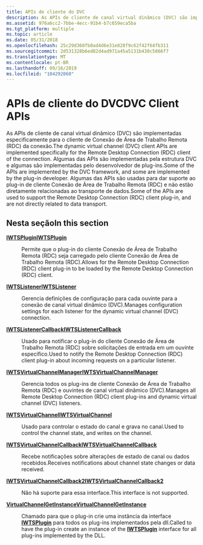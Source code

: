 ```yaml
---
title: APIs de cliente do DVC
description: As APIs de cliente de canal virtual dinâmico (DVC) são implementadas especificamente para o cliente de Conexão de Área de Trabalho Remota (RDC) da conexão.
ms.assetid: 976a6cc2-7bbe-4ecc-91b4-b7c659eca5ba
ms.tgt_platform: multiple
ms.topic: article
ms.date: 05/31/2018
ms.openlocfilehash: 25c29d360fb0ad4d6e31e828f9c62f42f64fb311
ms.sourcegitcommit: 2d531328b6ed82d4ad971a45a5131b430c5866f7
ms.translationtype: MT
ms.contentlocale: pt-BR
ms.lasthandoff: 09/16/2019
ms.locfileid: "104292060"
---
```

# <a name="dvc-client-apis"></a><span data-ttu-id="6270e-103">APIs de cliente do DVC</span><span class="sxs-lookup"><span data-stu-id="6270e-103">DVC Client APIs</span></span>

<span data-ttu-id="6270e-104">As APIs de cliente de canal virtual dinâmico (DVC) são implementadas especificamente para o cliente de Conexão de Área de Trabalho Remota (RDC) da conexão.</span><span class="sxs-lookup"><span data-stu-id="6270e-104">The dynamic virtual channel (DVC) client APIs are implemented specifically for the Remote Desktop Connection (RDC) client of the connection.</span></span> <span data-ttu-id="6270e-105">Algumas das APIs são implementadas pela estrutura DVC e algumas são implementadas pelo desenvolvedor de plug-ins.</span><span class="sxs-lookup"><span data-stu-id="6270e-105">Some of the APIs are implemented by the DVC framework, and some are implemented by the plug-in developer.</span></span> <span data-ttu-id="6270e-106">Algumas das APIs são usadas para dar suporte ao plug-in de cliente Conexão de Área de Trabalho Remota (RDC) e não estão diretamente relacionadas ao transporte de dados.</span><span class="sxs-lookup"><span data-stu-id="6270e-106">Some of the APIs are used to support the Remote Desktop Connection (RDC) client plug-in, and are not directly related to data transport.</span></span>

## <a name="in-this-section"></a><span data-ttu-id="6270e-107">Nesta seção</span><span class="sxs-lookup"><span data-stu-id="6270e-107">In this section</span></span>

<dl> <dt>

[<span data-ttu-id="6270e-108">**IWTSPlugin**</span><span class="sxs-lookup"><span data-stu-id="6270e-108">**IWTSPlugin**</span></span>](/windows/desktop/api/TsVirtualChannels/nn-tsvirtualchannels-iwtsplugin)
</dt> <dd>

<span data-ttu-id="6270e-109">Permite que o plug-in do cliente Conexão de Área de Trabalho Remota (RDC) seja carregado pelo cliente Conexão de Área de Trabalho Remota (RDC).</span><span class="sxs-lookup"><span data-stu-id="6270e-109">Allows for the Remote Desktop Connection (RDC) client plug-in to be loaded by the Remote Desktop Connection (RDC) client.</span></span>

</dd> <dt>

[<span data-ttu-id="6270e-110">**IWTSListener**</span><span class="sxs-lookup"><span data-stu-id="6270e-110">**IWTSListener**</span></span>](/windows/desktop/api/TsVirtualChannels/nn-tsvirtualchannels-iwtslistener)
</dt> <dd>

<span data-ttu-id="6270e-111">Gerencia definições de configuração para cada ouvinte para a conexão de canal virtual dinâmico (DVC).</span><span class="sxs-lookup"><span data-stu-id="6270e-111">Manages configuration settings for each listener for the dynamic virtual channel (DVC) connection.</span></span>

</dd> <dt>

[<span data-ttu-id="6270e-112">**IWTSListenerCallback**</span><span class="sxs-lookup"><span data-stu-id="6270e-112">**IWTSListenerCallback**</span></span>](/windows/desktop/api/TsVirtualChannels/nn-tsvirtualchannels-iwtslistenercallback)
</dt> <dd>

<span data-ttu-id="6270e-113">Usado para notificar o plug-in do cliente Conexão de Área de Trabalho Remota (RDC) sobre solicitações de entrada em um ouvinte específico.</span><span class="sxs-lookup"><span data-stu-id="6270e-113">Used to notify the Remote Desktop Connection (RDC) client plug-in about incoming requests on a particular listener.</span></span>

</dd> <dt>

[<span data-ttu-id="6270e-114">**IWTSVirtualChannelManager**</span><span class="sxs-lookup"><span data-stu-id="6270e-114">**IWTSVirtualChannelManager**</span></span>](/windows/desktop/api/TsVirtualChannels/nn-tsvirtualchannels-iwtsvirtualchannelmanager)
</dt> <dd>

<span data-ttu-id="6270e-115">Gerencia todos os plug-ins de cliente Conexão de Área de Trabalho Remota (RDC) e ouvintes de canal virtual dinâmico (DVC).</span><span class="sxs-lookup"><span data-stu-id="6270e-115">Manages all Remote Desktop Connection (RDC) client plug-ins and dynamic virtual channel (DVC) listeners.</span></span>

</dd> <dt>

[<span data-ttu-id="6270e-116">**IWTSVirtualChannel**</span><span class="sxs-lookup"><span data-stu-id="6270e-116">**IWTSVirtualChannel**</span></span>](/windows/desktop/api/TsVirtualChannels/nn-tsvirtualchannels-iwtsvirtualchannel)
</dt> <dd>

<span data-ttu-id="6270e-117">Usado para controlar o estado do canal e grava no canal.</span><span class="sxs-lookup"><span data-stu-id="6270e-117">Used to control the channel state, and writes on the channel.</span></span>

</dd> <dt>

[<span data-ttu-id="6270e-118">**IWTSVirtualChannelCallback**</span><span class="sxs-lookup"><span data-stu-id="6270e-118">**IWTSVirtualChannelCallback**</span></span>](/windows/desktop/api/TsVirtualChannels/nn-tsvirtualchannels-iwtsvirtualchannelcallback)
</dt> <dd>

<span data-ttu-id="6270e-119">Recebe notificações sobre alterações de estado de canal ou dados recebidos.</span><span class="sxs-lookup"><span data-stu-id="6270e-119">Receives notifications about channel state changes or data received.</span></span>

</dd> <dt>

[<span data-ttu-id="6270e-120">**IWTSVirtualChannelCallback2**</span><span class="sxs-lookup"><span data-stu-id="6270e-120">**IWTSVirtualChannelCallback2**</span></span>](iwtsvirtualchannelcallback2.md)
</dt> <dd>

<span data-ttu-id="6270e-121">Não há suporte para essa interface.</span><span class="sxs-lookup"><span data-stu-id="6270e-121">This interface is not supported.</span></span>

</dd> <dt>

[<span data-ttu-id="6270e-122">**VirtualChannelGetInstance**</span><span class="sxs-lookup"><span data-stu-id="6270e-122">**VirtualChannelGetInstance**</span></span>](virtualchannelgetinstance.md)
</dt> <dd>

<span data-ttu-id="6270e-123">Chamado para que o plug-in crie uma instância da interface [**IWTSPlugin**](/windows/desktop/api/TsVirtualChannels/nn-tsvirtualchannels-iwtsplugin) para todos os plug-ins implementados pela dll.</span><span class="sxs-lookup"><span data-stu-id="6270e-123">Called to have the plug-in create an instance of the [**IWTSPlugin**](/windows/desktop/api/TsVirtualChannels/nn-tsvirtualchannels-iwtsplugin) interface for all plug-ins implemented by the DLL.</span></span>

</dd> </dl>

 

 





